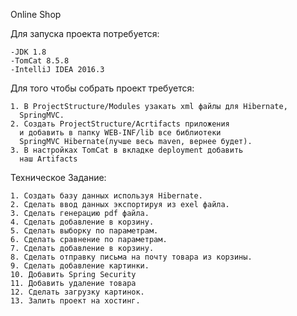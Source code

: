 Online Shop

Для запуска проекта потребуется:

    -JDK 1.8
    -TomCat 8.5.8
    -IntelliJ IDEA 2016.3
    
Для того чтобы собрать проект требуется:

    1. В ProjectStructure/Modules узакать xml файлы для Hibernate, 
      SpringMVC.
    2. Создать ProjectStructure/Acrtifacts приложения
      и добавить в папку WEB-INF/lib все библиотеки 
      SpringMVC Hibernate(лучше весь maven, вернее будет).
    3. В настройках TomCat в вкладке deployment добавить
      наш Artifacts
      
Техническое Задание:

    1. Создать базу данных используя Hibernate.
    2. Сделать ввод данных экспортируя из exel файла.
    3. Сделать генерацию pdf файла.
    4. Сделать добавление в корзину.
    5. Сделать выборку по параметрам. 
    6. Сделать сравнение по параметрам.
    7. Сделать добавление в корзину.
    8. Сделать отправку письма на почту товара из корзины.
    9. Сделать добавление картинки.
    10. Добавить Spring Security
    11. Добавить удаление товара
    12. Сделать загрузку картинок.
    13. Залить проект на хостинг.